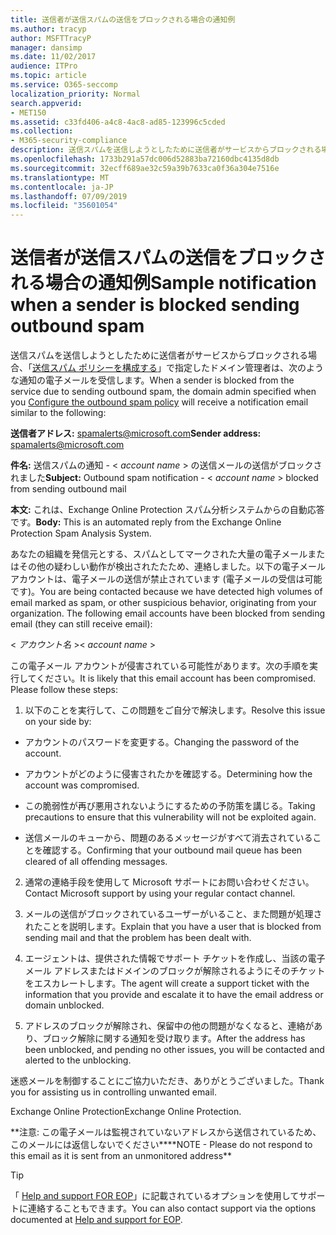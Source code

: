 ```yaml
---
title: 送信者が送信スパムの送信をブロックされる場合の通知例
ms.author: tracyp
author: MSFTTracyP
manager: dansimp
ms.date: 11/02/2017
audience: ITPro
ms.topic: article
ms.service: O365-seccomp
localization_priority: Normal
search.appverid:
- MET150
ms.assetid: c33fd406-a4c8-4ac8-ad85-123996c5cded
ms.collection:
- M365-security-compliance
description: 送信スパムを送信しようとしたために送信者がサービスからブロックされる場合、「送信スパム ポリシーを構成する」で指定したドメイン管理者は、次のような通知の電子メールを受信します。
ms.openlocfilehash: 1733b291a57dc006d52883ba72160dbc4135d8db
ms.sourcegitcommit: 32ecff689ae32c59a39b7633ca0f36a304e7516e
ms.translationtype: MT
ms.contentlocale: ja-JP
ms.lasthandoff: 07/09/2019
ms.locfileid: "35601054"
---
```

# <a name="sample-notification-when-a-sender-is-blocked-sending-outbound-spam"></a><span data-ttu-id="ad08c-103">送信者が送信スパムの送信をブロックされる場合の通知例</span><span class="sxs-lookup"><span data-stu-id="ad08c-103">Sample notification when a sender is blocked sending outbound spam</span></span>

<span data-ttu-id="ad08c-104">送信スパムを送信しようとしたために送信者がサービスからブロックされる場合、「[送信スパム ポリシーを構成する](configure-the-outbound-spam-policy.md)」で指定したドメイン管理者は、次のような通知の電子メールを受信します。</span><span class="sxs-lookup"><span data-stu-id="ad08c-104">When a sender is blocked from the service due to sending outbound spam, the domain admin specified when you [Configure the outbound spam policy](configure-the-outbound-spam-policy.md) will receive a notification email similar to the following:</span></span> 
  
 <span data-ttu-id="ad08c-105">**送信者アドレス:** spamalerts@microsoft.com</span><span class="sxs-lookup"><span data-stu-id="ad08c-105">**Sender address:** spamalerts@microsoft.com</span></span> 
  
 <span data-ttu-id="ad08c-106">**件名:** 送信スパムの通知 - \<  *account name*  \> の送信メールの送信がブロックされました</span><span class="sxs-lookup"><span data-stu-id="ad08c-106">**Subject:** Outbound spam notification - \<  *account name*  \> blocked from sending outbound mail</span></span> 
  
 <span data-ttu-id="ad08c-107">**本文:** これは、Exchange Online Protection スパム分析システムからの自動応答です。</span><span class="sxs-lookup"><span data-stu-id="ad08c-107">**Body:** This is an automated reply from the Exchange Online Protection Spam Analysis System.</span></span> 
  
<span data-ttu-id="ad08c-p101">あなたの組織を発信元とする、スパムとしてマークされた大量の電子メールまたはその他の疑わしい動作が検出されたたため、連絡しました。以下の電子メール アカウントは、電子メールの送信が禁止されています (電子メールの受信は可能です)。</span><span class="sxs-lookup"><span data-stu-id="ad08c-p101">You are being contacted because we have detected high volumes of email marked as spam, or other suspicious behavior, originating from your organization. The following email accounts have been blocked from sending email (they can still receive email):</span></span>
  
<span data-ttu-id="ad08c-110">\< *アカウント名*  \></span><span class="sxs-lookup"><span data-stu-id="ad08c-110">\< *account name*  \></span></span> 
  
<span data-ttu-id="ad08c-p102">この電子メール アカウントが侵害されている可能性があります。次の手順を実行してください。</span><span class="sxs-lookup"><span data-stu-id="ad08c-p102">It is likely that this email account has been compromised. Please follow these steps:</span></span>
  
1. <span data-ttu-id="ad08c-113">以下のことを実行して、この問題をご自分で解決します。</span><span class="sxs-lookup"><span data-stu-id="ad08c-113">Resolve this issue on your side by:</span></span>
    
  - <span data-ttu-id="ad08c-114">アカウントのパスワードを変更する。</span><span class="sxs-lookup"><span data-stu-id="ad08c-114">Changing the password of the account.</span></span>
    
  - <span data-ttu-id="ad08c-115">アカウントがどのように侵害されたかを確認する。</span><span class="sxs-lookup"><span data-stu-id="ad08c-115">Determining how the account was compromised.</span></span>
    
  - <span data-ttu-id="ad08c-116">この脆弱性が再び悪用されないようにするための予防策を講じる。</span><span class="sxs-lookup"><span data-stu-id="ad08c-116">Taking precautions to ensure that this vulnerability will not be exploited again.</span></span>
    
  - <span data-ttu-id="ad08c-117">送信メールのキューから、問題のあるメッセージがすべて消去されていることを確認する。</span><span class="sxs-lookup"><span data-stu-id="ad08c-117">Confirming that your outbound mail queue has been cleared of all offending messages.</span></span>
    
2. <span data-ttu-id="ad08c-118">通常の連絡手段を使用して Microsoft サポートにお問い合わせください。</span><span class="sxs-lookup"><span data-stu-id="ad08c-118">Contact Microsoft support by using your regular contact channel.</span></span>
    
3. <span data-ttu-id="ad08c-119">メールの送信がブロックされているユーザーがいること、また問題が処理されたことを説明します。</span><span class="sxs-lookup"><span data-stu-id="ad08c-119">Explain that you have a user that is blocked from sending mail and that the problem has been dealt with.</span></span>
    
4. <span data-ttu-id="ad08c-120">エージェントは、提供された情報でサポート チケットを作成し、当該の電子メール アドレスまたはドメインのブロックが解除されるようにそのチケットをエスカレートします。</span><span class="sxs-lookup"><span data-stu-id="ad08c-120">The agent will create a support ticket with the information that you provide and escalate it to have the email address or domain unblocked.</span></span>
    
5. <span data-ttu-id="ad08c-121">アドレスのブロックが解除され、保留中の他の問題がなくなると、連絡があり、ブロック解除に関する通知を受け取ります。</span><span class="sxs-lookup"><span data-stu-id="ad08c-121">After the address has been unblocked, and pending no other issues, you will be contacted and alerted to the unblocking.</span></span>
    
<span data-ttu-id="ad08c-122">迷惑メールを制御することにご協力いただき、ありがとうございました。</span><span class="sxs-lookup"><span data-stu-id="ad08c-122">Thank you for assisting us in controlling unwanted email.</span></span>
  
<span data-ttu-id="ad08c-123">Exchange Online Protection</span><span class="sxs-lookup"><span data-stu-id="ad08c-123">Exchange Online Protection.</span></span>
  
<span data-ttu-id="ad08c-124">\*\*注意: この電子メールは監視されていないアドレスから送信されているため、このメールには返信しないでください\*\*</span><span class="sxs-lookup"><span data-stu-id="ad08c-124">\*\*NOTE - Please do not respond to this email as it is sent from an unmonitored address\*\*</span></span>
  
> [!TIP]
> <span data-ttu-id="ad08c-125">「 [Help and support FOR EOP](eop/help-and-support-for-eop.md)」に記載されているオプションを使用してサポートに連絡することもできます。</span><span class="sxs-lookup"><span data-stu-id="ad08c-125">You can also contact support via the options documented at [Help and support for EOP](eop/help-and-support-for-eop.md).</span></span> 
  

